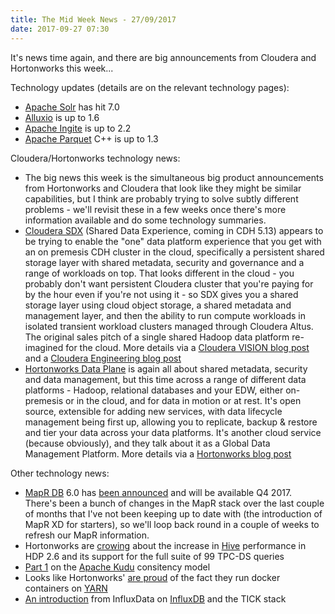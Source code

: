 ```yaml
---
title: The Mid Week News - 27/09/2017
date: 2017-09-27 07:30
---
```

It's news time again, and there are big announcements from Cloudera and Hortonworks this week...
<!--more-->

Technology updates (details are on the relevant technology pages):

* [Apache Solr](/technologies/apache-solr/) has hit 7.0
* [Alluxio](/technologies/alluxio/) is up to 1.6
* [Apache Ingite](/technologies/apache-ignite/) is up to 2.2
* [Apache Parquet](/technologies/apache-parquet/) C++ is up to 1.3

Cloudera/Hortonworks technology news:

* The big news this week is the simultaneous big product announcements from Hortonworks and Cloudera that look like they might be similar capabilities, but I think are probably trying to solve subtly different problems - we'll revisit these in a few weeks once there's more information available and do some technology summaries.
* [Cloudera SDX](https://www.cloudera.com/products/sdx.html) (Shared Data Experience, coming in CDH 5.13) appears to be trying to enable the "one" data platform experience that you get with an on premesis CDH cluster in the cloud, specifically a persistent shared storage layer with shared metadata, security and governance and a range of workloads on top.  That looks different in the cloud - you probably don't want persistent Cloudera cluster that you're paying for by the hour even if you're not using it - so SDX gives you a shared storage layer using cloud object storage, a shared metadata and management layer, and then the ability to run compute workloads in isolated transient workload clusters managed through Cloudera Altus.  The original sales pitch of a single shared Hadoop data platform re-imagined for the cloud.  More details via a [Cloudera VISION blog post](http://vision.cloudera.com/introducing-cloudera-sdx-a-shared-data-experience-for-the-hybrid-cloud/) and a [Cloudera Engineering blog post](http://blog.cloudera.com/blog/2017/09/cloudera-sdx-under-the-hood/)
* [Hortonworks Data Plane](https://hortonworks.com/products/data-management/dataplane-service/) is again all about shared metadata, security and data management, but this time across a range of different data platforms - Hadoop, relational databases and your EDW, either on-premesis or in the cloud, and for data in motion or at rest.  It's open source, extensible for adding new services, with data lifecycle management being first up, allowing you to replicate, backup & restore and tier your data across your data platforms.  It's another cloud service (because obviously), and they talk about it as a Global Data Management Platform.  More details via a [Hortonworks blog post](https://hortonworks.com/blog/category-emerges-introducing-hortonworks-dataplane-service/)

Other technology news:

* [MapR DB](/technologies/mapr-file-system/mapr-db/) 6.0 has [been announced](https://community.mapr.com/community/products/blog/2017/09/25/mapr-db-60-the-modern-database-for-global-data-intensive-applications) and will be available Q4 2017.  There's been a bunch of changes in the MapR stack over the last couple of months that I've not been keeping up to date with (the introduction of MapR XD for starters), so we'll loop back round in a couple of weeks to refresh our MapR information.
* Hortonworks are [crowing](https://hortonworks.com/blog/3x-faster-interactive-query-hive-llap/) about the increase in [Hive](/technologies/apache-hive/) performance in HDP 2.6 and its support for the full suite of 99 TPC-DS queries
* [Part 1](https://kudu.apache.org/2017/09/18/kudu-consistency-pt1.html) on the [Apache Kudu](/technologies/apache-kudu/) consitency model
* Looks like Hortonworks' [are proud](https://hortonworks.com/blog/yinception-yarn-based-container-cloud-certify-hadoop-hadoop/) of the fact they run docker containers on [YARN](/technologies/apache-hadoop/yarn/)
* [An introduction](https://www.influxdata.com/blog/introduction-to-influxdatas-influxdb-and-tick-stack/) from InfluxData on [InfluxDB](/technologies/influxdb/) and the TICK stack
